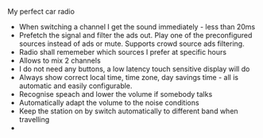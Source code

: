 My perfect car radio

* When switching a channel I get the sound immediately - less than 20ms
* Prefetch the signal and filter the ads out. Play one of the preconfigured sources instead of ads or mute. Supports crowd source ads filtering.
* Radio shall rememeber which sources I prefer at specific hours  
* Allows to mix 2 channels
* I do not need any buttons, a low latency touch sensitive display will do
* Always show correct local time, time zone, day savings time - all is automatic and easily configurable.
* Recognise speach and lower the volume if somebody talks 
* Automatically adapt the volume to the noise conditions
* Keep the station on by switch automatically to different band when travelling
* 


